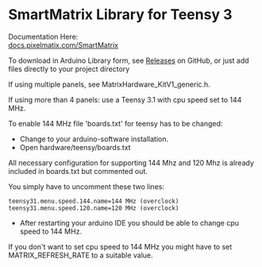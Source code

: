 # SmartMatrix Library for Teensy 3

Documentation Here:  
[docs.pixelmatix.com/SmartMatrix](http://docs.pixelmatix.com/SmartMatrix)

To download in Arduino Library form, see [Releases](https://github.com/pixelmatix/SmartMatrix/releases) on GitHub, or just add files directly to your project directory



If using multiple panels, see MatrixHardware_KitV1_generic.h.

If using more than 4 panels: use a Teensy 3.1 with cpu speed set to 144 MHz.

To enable 144 MHz file 'boards.txt' for teensy has to be changed:

- Change to your arduino-software installation.
- Open hardware/teensy/boards.txt

All necessary configuration for supporting 144 Mhz and 120 Mhz is already included in boards.txt but commented out.

You simply have to uncomment these two lines:

```
teensy31.menu.speed.144.name=144 MHz (overclock)
teensy31.menu.speed.120.name=120 MHz (overclock)
```

- After restarting your arduino IDE you should be able to change cpu speed to 144 MHz.


If you don't want to set cpu speed to 144 MHz you might have to set MATRIX_REFRESH_RATE to a suitable value.
